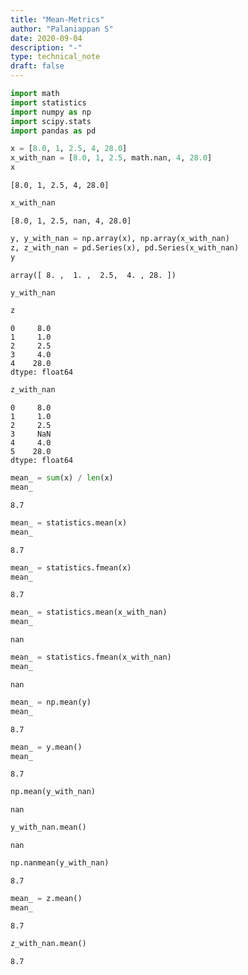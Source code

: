 ```yaml
---
title: "Mean-Metrics"
author: "Palaniappan S"
date: 2020-09-04
description: "-"
type: technical_note
draft: false
---
```


```python
import math
import statistics
import numpy as np
import scipy.stats
import pandas as pd
```


```python
x = [8.0, 1, 2.5, 4, 28.0]
x_with_nan = [8.0, 1, 2.5, math.nan, 4, 28.0]
x
```




    [8.0, 1, 2.5, 4, 28.0]




```python
x_with_nan
```




    [8.0, 1, 2.5, nan, 4, 28.0]




```python
y, y_with_nan = np.array(x), np.array(x_with_nan)
z, z_with_nan = pd.Series(x), pd.Series(x_with_nan)
y
```




    array([ 8. ,  1. ,  2.5,  4. , 28. ])




```python
y_with_nan

z
```




    0     8.0
    1     1.0
    2     2.5
    3     4.0
    4    28.0
    dtype: float64




```python
z_with_nan
```




    0     8.0
    1     1.0
    2     2.5
    3     NaN
    4     4.0
    5    28.0
    dtype: float64




```python
mean_ = sum(x) / len(x)
mean_

```




    8.7




```python
mean_ = statistics.mean(x)
mean_

```




    8.7




```python
mean_ = statistics.fmean(x)
mean_

```




    8.7




```python
mean_ = statistics.mean(x_with_nan)
mean_
```




    nan




```python
mean_ = statistics.fmean(x_with_nan)
mean_
```




    nan




```python
mean_ = np.mean(y)
mean_
```




    8.7




```python
mean_ = y.mean()
mean_
```




    8.7




```python
np.mean(y_with_nan)
```




    nan




```python
y_with_nan.mean()
```




    nan




```python
np.nanmean(y_with_nan)
```




    8.7




```python
mean_ = z.mean()
mean_

```




    8.7




```python
z_with_nan.mean()
```




    8.7




```python

```
